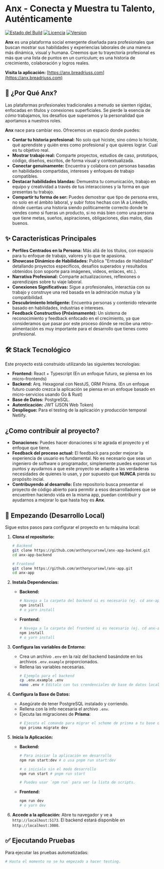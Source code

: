 # Anx - Conecta y Muestra tu Talento, Auténticamente

[![Estado del Build](https://img.shields.io/badge/build-passing-brightgreen?style=flat-square)](soon)
[![Licencia](https://img.shields.io/badge/license-MIT-blue?style=flat-square)](LICENSE)
[![Version](https://img.shields.io/badge/version-1.0.0-blueviolet?style=flat-square)](https://blog.breadriuss.com)

**Anx** es una plataforma social emergente diseñada para profesionales que buscan mostrar sus habilidades y experiencias laborales de una manera más dinámica, visual y humana. Creemos que tu trayectoria profesional es más que una lista de puntos en un currículum; es una historia de crecimiento, colaboración y logros reales.

**Visita la aplicación:** [https://anx.breadriuss.com](https://anx.breadriuss.com)

<!-- espacio reservado para imagenes de anx -->
<!-- <p align="center">
  <img src="soon" alt="" width="700"/>
</p> -->

## 🤔 ¿Por Qué Anx?

Las plataformas profesionales tradicionales a menudo se sienten rígidas, enfocadas en títulos y conexiones superficiales. Se pierde la esencia de *cómo* trabajamos, los desafíos que superamos y la personalidad que aportamos a nuestros roles.

**Anx** nace para cambiar eso. Ofrecemos un espacio donde puedes:

*   **Contar tu historia profesional:** No solo qué hiciste, sino cómo lo hiciste, qué aprendiste y quién eres como profesional y que quieres lograr. Cual es tu objetivo real.
*   **Mostrar trabajo real:** Comparte proyectos, estudios de caso, prototipos, código, diseños, escritos, de forma visual y contextualizada.
*   **Conectar genuinamente:** Encuentra y colabora con personas basadas en habilidades compartidas, intereses y enfoques de trabajo compatibles.
*   **Destacar habilidades blandas:** Demuestra tu comunicación, trabajo en equipo y creatividad a través de tus interacciones y la forma en que presentas tu trabajo.
*   **Compartir tu forma de ser:** Puedes demostrar que tipo de persona eres, no solo en el ámbito laboral, y subir fotos hechas con IA a LinkedIn, dónde cuentas una historia siendo políticamente correcto donde te vendes como si fueras un producto, si no más bien como una persona que tiene metas, sueños, aspiraciones, obligaciones, días malos, días buenos.

## ✨ Características Principales

*   **Perfiles Centrados en la Persona:** Más allá de los títulos, con espacio para tu enfoque de trabajo, valores y lo que te apasiona.
*   **Showcase Dinámico de Habilidades:** Publica "Entradas de Habilidad" detallando proyectos específicos, desafíos superados y resultados obtenidos (con soporte para imágenes, videos, enlaces, etc.).
*   **Narrativa Profesional:** Comparte actualizaciones, reflexiones o aprendizajes sobre tu viaje laboral.
*   **Conexiones Significativas:** Sigue a profesionales, interactúa con su trabajo y construye una red basada en la admiración mutua y la compatibilidad.
*   **Descubrimiento Inteligente:** Encuentra personas y contenido relevante basado en habilidades, industrias e intereses.
*   **Feedback Constructivo (Próximamente):** Un sistema de reconocimiento y feedback enfocado en el crecimiento, ya que consideramos que pasar por este proceso dónde se recibe una retro-alimentación es muy importante para el desarrollo que tienes como profesional.

## 🛠️ Stack Tecnológico

Este proyecto está construido utilizando las siguientes tecnologías:

*   **Frontend:** React + Typescript (En un enfoque futuro, se piensa en los micro-frontends)
*   **Backend:** Arq. Hexagonal con NestJS, ORM Prisma. (En un enfoque futuro cuando crezca la aplicación se piensa en un enfoque basado en micro-servicios usando Go & Rust)
*   **Base de Datos:** PostgreSQL.
*   **Autenticación:** JWT (JSON Web Token)
*   **Despliegue:** Para el testing de la aplicación y producción temporal Netlify.

<!-- tengo pendiente añadir el showcase del perfil -->
<!--
### Vista del Perfil
<img alt="Vista del Perfil" width="500"/>

### Showcase de Habilidad
<img alt="Showcase de Habilidad" width="500"/>
-->

## ¿Como contribuir al proyecto?

*   **Donaciones:** Puedes hacer donaciones si te agrada el proyecto y el enfoque que tiene.
*   **Feedback del proceso actual:** El feedback para poder mejorar la experiencia de usuario es fundamental. No es necesario que seas un ingeniero de software o programador, simplemente puedes exponer tus puntos y ayudarnos a que este proyecto se adapte a las verdaderas necesidades de quienes lo usan, y por supuesto que **NUNCA** pierda su propósito incial.
* **Contribuyendo al desarrollo:** Este repositorio busca presentar el proyecto de código abierto para permitir a esos desarrolladores que se encuentren haciendo vida en la misma app, puedan contribuir y ayudarnos a mejorar lo que hasta hoy es **Anx**. 

## 🚀 Empezando (Desarrollo Local)

Sigue estos pasos para configurar el proyecto en tu máquina local:

1.  **Clona el repositorio:**
    ```bash
    # Backend
    git clone https://github.com/anthonycursewl/anx-app-backend.git
    cd anx-app-backend

    # Frontend
    git clone https://github.com/anthonycursewl/anx-app.git
    cd anx-app
    ```

2.  **Instala Dependencias:**
    *   **Backend:**
        ```bash
        # Navega a la carpeta del backend si es necesario (ej. cd anx-app-backend)
        npm install
        # o yarn install
        ```
    *   **Frontend:**
        ```bash
        # Navega a la carpeta del frontend si es necesario (ej. cd anx-app)
        npm install
        # o yarn install
        ```

3.  **Configura las variables de Entorno:**
    *   Crea un archivo `.env` en la raíz del backend basándote en los archivos `.env.example` proporcionados.
    *   Rellena las variables necesarias.
        ```bash
        # Ejemplo para el backend
        cp .env.example .env
        nano .env # Editalo con tus crendenciales de base de datos local.
        ```

4.  **Configura la Base de Datos:**
    *   Asegúrate de tener PostgreSQL instalado y corriendo.
    *   Rellena con la info necesaria el archivo `.env`.
    *   Ejecuta las migraciones de **Prisma**:
        ```bash 
        # Ejecuta el comando para migrar el scheme de prisma a tu base de datos local.
        npx prisma migrate dev
        ```

5.  **Inicia la Aplicación:**
    *   **Backend:**
        ```bash
        # Para iniciar la aplicación en desarrollo
        npm run start:dev # o usa pnpm run start:dev

        # o iniciala sin el modo desarrollo
        npm run start # pnpm run start

        # Puedes usar `npm run` para ver la lista de scripts.
        ```
    *   **Frontend:**
        ```bash
        npm run dev
        # o yarn dev
        ```

6.  **Accede a la aplicación:** Abre tu navegador y ve a `http://localhost:5173`. El backend estará disponible en `http://localhost:3000`.

## ✅ Ejecutando Pruebas

Para ejecutar las pruebas automatizadas:

```bash
# Hasta el momento no se ha empezado a hacer testing.